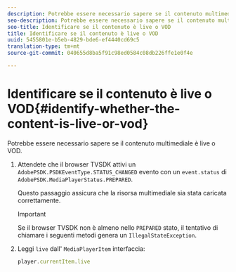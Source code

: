 ```yaml
---
description: Potrebbe essere necessario sapere se il contenuto multimediale è live o VOD.
seo-description: Potrebbe essere necessario sapere se il contenuto multimediale è live o VOD.
seo-title: Identificare se il contenuto è live o VOD
title: Identificare se il contenuto è live o VOD
uuid: 5455801e-b5eb-4829-bde6-ef4440cd69c5
translation-type: tm+mt
source-git-commit: 040655d8ba5f91c98ed0584c08db226ffe1e0f4e

---
```



# Identificare se il contenuto è live o VOD{#identify-whether-the-content-is-live-or-vod}

Potrebbe essere necessario sapere se il contenuto multimediale è live o VOD.

1. Attendete che il browser TVSDK attivi un `AdobePSDK.PSDKEventType.STATUS_CHANGED` evento con un `event.status` di `AdobePSDK.MediaPlayerStatus.PREPARED`.

   Questo passaggio assicura che la risorsa multimediale sia stata caricata correttamente.

   >[!IMPORTANT]
   >
   >Se il browser TVSDK non è almeno nello `PREPARED` stato, il tentativo di chiamare i seguenti metodi genera un `IllegalStateException`.

1. Leggi `live` dall&#39; `MediaPlayerItem` interfaccia:

   ```js
   player.currentItem.live
   ```

